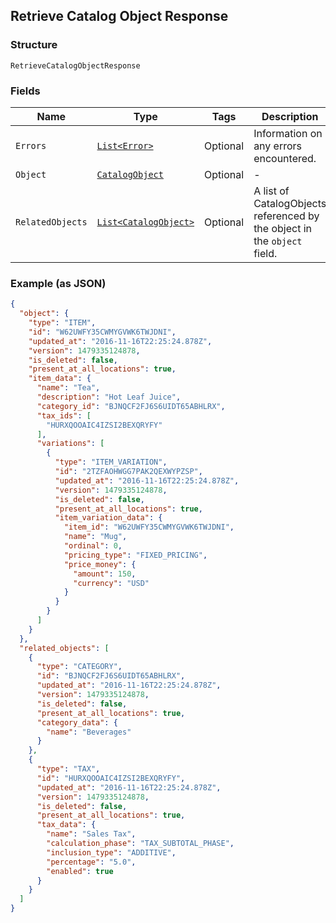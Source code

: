 ## Retrieve Catalog Object Response

### Structure

`RetrieveCatalogObjectResponse`

### Fields

| Name | Type | Tags | Description |
|  --- | --- | --- | --- |
| `Errors` | [`List<Error>`](/doc/models/error.md) | Optional | Information on any errors encountered. |
| `Object` | [`CatalogObject`](/doc/models/catalog-object.md) | Optional | - |
| `RelatedObjects` | [`List<CatalogObject>`](/doc/models/catalog-object.md) | Optional | A list of CatalogObjects referenced by the object in the `object` field. |

### Example (as JSON)

```json
{
  "object": {
    "type": "ITEM",
    "id": "W62UWFY35CWMYGVWK6TWJDNI",
    "updated_at": "2016-11-16T22:25:24.878Z",
    "version": 1479335124878,
    "is_deleted": false,
    "present_at_all_locations": true,
    "item_data": {
      "name": "Tea",
      "description": "Hot Leaf Juice",
      "category_id": "BJNQCF2FJ6S6UIDT65ABHLRX",
      "tax_ids": [
        "HURXQOOAIC4IZSI2BEXQRYFY"
      ],
      "variations": [
        {
          "type": "ITEM_VARIATION",
          "id": "2TZFAOHWGG7PAK2QEXWYPZSP",
          "updated_at": "2016-11-16T22:25:24.878Z",
          "version": 1479335124878,
          "is_deleted": false,
          "present_at_all_locations": true,
          "item_variation_data": {
            "item_id": "W62UWFY35CWMYGVWK6TWJDNI",
            "name": "Mug",
            "ordinal": 0,
            "pricing_type": "FIXED_PRICING",
            "price_money": {
              "amount": 150,
              "currency": "USD"
            }
          }
        }
      ]
    }
  },
  "related_objects": [
    {
      "type": "CATEGORY",
      "id": "BJNQCF2FJ6S6UIDT65ABHLRX",
      "updated_at": "2016-11-16T22:25:24.878Z",
      "version": 1479335124878,
      "is_deleted": false,
      "present_at_all_locations": true,
      "category_data": {
        "name": "Beverages"
      }
    },
    {
      "type": "TAX",
      "id": "HURXQOOAIC4IZSI2BEXQRYFY",
      "updated_at": "2016-11-16T22:25:24.878Z",
      "version": 1479335124878,
      "is_deleted": false,
      "present_at_all_locations": true,
      "tax_data": {
        "name": "Sales Tax",
        "calculation_phase": "TAX_SUBTOTAL_PHASE",
        "inclusion_type": "ADDITIVE",
        "percentage": "5.0",
        "enabled": true
      }
    }
  ]
}
```

